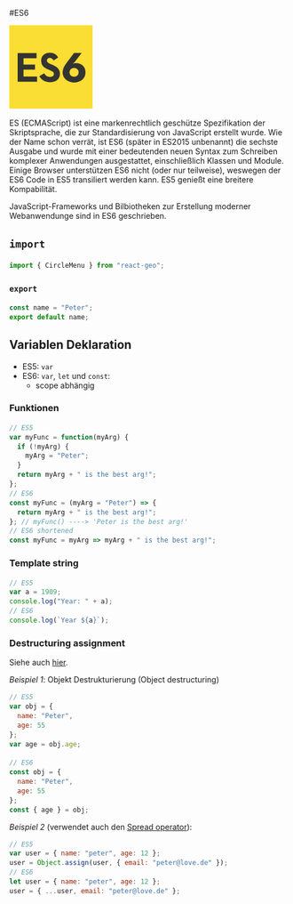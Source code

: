 #ES6

<img src="../images/es6-logo.jpg" alt="" style="width: 150px;"/>

ES (ECMAScript) ist eine markenrechtlich geschütze Spezifikation der Skriptsprache, die zur Standardisierung von JavaScript
erstellt wurde. Wie der Name schon verrät, ist ES6 (später in ES2015 unbenannt) die sechste Ausgabe und wurde mit einer bedeutenden
neuen Syntax zum Schreiben komplexer Anwendungen ausgestattet, einschließlich Klassen und Module. Einige Browser unterstützen
ES6 nicht (oder nur teilweise), weswegen der ES6 Code in ES5 transiliert werden kann. ES5 genießt eine breitere Kompabilität.

JavaScript-Frameworks und Bilbiotheken zur Erstellung moderner Webanwendunge sind in ES6 geschrieben.

## `import`

```javascript
import { CircleMenu } from "react-geo";
```

### `export`

```javascript
const name = "Peter";
export default name;
```

## Variablen Deklaration

- ES5: `var`
- ES6: `var`, `let` und `const`:
  - scope abhängig

### Funktionen

```javascript
// ES5
var myFunc = function(myArg) {
  if (!myArg) {
    myArg = "Peter";
  }
  return myArg + " is the best arg!";
};
// ES6
const myFunc = (myArg = "Peter") => {
  return myArg + " is the best arg!";
}; // myFunc() ----> 'Peter is the best arg!'
// ES6 shortened
const myFunc = myArg => myArg + " is the best arg!";
```

### Template string

```javascript
// ES5
var a = 1909;
console.log("Year: " + a);
// ES6
console.log(`Year ${a}`);
```

### Destructuring assignment

Siehe auch [hier](https://developer.mozilla.org/en-US/docs/Web/JavaScript/Reference/Operators/Destructuring_assignment).

_Beispiel 1_: Objekt Destrukturierung (Object destructuring)

```javascript
// ES5
var obj = {
  name: "Peter",
  age: 55
};
var age = obj.age;

// ES6
const obj = {
  name: "Peter",
  age: 55
};
const { age } = obj;
```

_Beispiel 2_ (verwendet auch den [Spread operator](https://developer.mozilla.org/en-US/docs/Web/JavaScript/Reference/Operators/Spread_operator)):

```javascript
// ES5
var user = { name: "peter", age: 12 };
user = Object.assign(user, { email: "peter@love.de" });
// ES6
let user = { name: "peter", age: 12 };
user = { ...user, email: "peter@love.de" };
```
